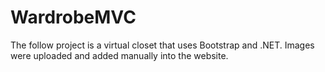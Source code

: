 # WardrobeMVC

The follow project is a virtual closet that uses Bootstrap and .NET. Images were uploaded and added manually into the website. 
